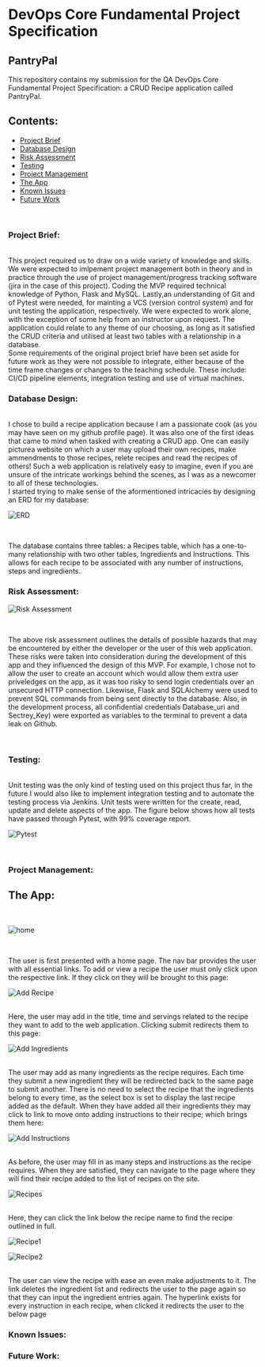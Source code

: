 # DevOps Core Fundamental Project Specification
## PantryPal
This repository contains my submission for the QA DevOps Core Fundamental Project Specification: a CRUD Recipe application called PantryPal. 
<br>
## Contents:
* [Project Brief](#Project-Brief)
* [Database Design](#Database_Design)
* [Risk Assessment](#Risk-Assessment)
* [Testing](#Testing)
* [Project Management](#Project-Management)
* [The App](#The-App)
* [Known Issues](#Known-Issues)
* [Future Work](#Future-Work)
 <br>
 
 ### Project Brief: 
 
 <br>
  This project required us to draw on a wide variety of knowledge and skills. We were expected to imlpement project management both in theory and in practice through the use of project management/progress tracking software (jira in the case of this project). Coding the MVP required technical knowledge of Python, Flask and MySQL. Lastly,an understanding of Git and of Pytest were needed, for mainting a VCS (version control system) and for unit testing the application, respectively. 
 We were expected to work alone, with the exception of some help from an instructor upon request. The application could relate to any theme of our choosing, as long as it satisfied the CRUD criteria and utilised at least two tables with a relationship in a database.
 <br>
 Some requirements of the original project brief have been set aside for future work as they were not possible to integrate, either because of the time frame changes or changes to the teaching schedule. These include: CI/CD pipeline elements, integration testing and use of virtual machines. 
 <br>
 
 ### Database Design:
 
  <br>
 I chose to build a recipe application because I am a passionate cook (as you may have seen on my github profile page). It was also one of the first ideas that came to mind when tasked with creating a CRUD app. One can easily picturea website on which a user may upload their own recipes, make ammendments to those recipes, relete recipes and read the recipes of others! Such a web application is relatively easy to imagine, even if you are unsure of the intricate workings behind the scenes, as I was as a newcomer to all of these technologies. 
 <br>
 I started trying to make sense of the aformentioned intricacies by designing an ERD for my database:
 <br>
 
![ERD](https://github.com/ciarafennessy/Fundamental_Project_Repo/blob/main/Figures/ERDPantryPal%20copy.png)

<br>

The database contains three tables: a Recipes table, which has a one-to-many relationship with two other tables, Ingredients and Instructions. This allows for each recipe to be associated with any number of instructions, steps and ingredients. 

 ### Risk Assessment:
 
 ![Risk Assessment](https://github.com/ciarafennessy/Fundamental_Project_Repo/blob/Development/Figures/Risk-Assessment.png)
 
 <br>
 
 The above risk assessment outlines the details of possible hazards that may be encountered by either the developer or the user of this web application. 
 These risks were taken into consideration during the development of this app and they influenced the design of this MVP. For example, I chose not to allow the user to create an account which would allow them extra user priveledges on the app, as it was too risky to send login credentials over an unsecured HTTP connection. Likewise, Flask and SQLAlchemy were used to prevent SQL commands from being sent directly to the database. Also, in the development process, all confidential credentials  Database_uri and Sectrey_Key) were exported as variables to the terminal to prevent a data leak on Github.
 
 <br>

 
 ### Testing:
 
 <br>
 Unit testing was the only kind of testing used on this project thus far, in the future I would also like to implement integration testing and to automate the testing process via Jenkins. Unit tests were written for the create, read, update and delete aspects of the app. The figure below shows how all tests have passed through Pytest, with 99% coverage report.
 
 ![Pytest](https://github.com/ciarafennessy/Fundamental_Project_Repo/blob/Development/Figures/pytest_covreport.png)
 
 <br>
 
 ### Project Management:
 ## The App: 
  <br>
 
 ![home](https://github.com/ciarafennessy/Fundamental_Project_Repo/blob/Development/Figures/Home.png)
 
 <br>
 
 The user is first presented with a home page. The nav bar provides the user with all essential links. To add or view a recipe the user must only click upon the respective link. If they click on <Add a Recipe> they will be brought to this page:
 
 
 ![Add Recipe](https://github.com/ciarafennessy/Fundamental_Project_Repo/blob/Development/Figures/Add_Recipe.png)
 
 <br>
 Here, the user may add in the title, time and servings related to the recipe they want to add to the web application. Clicking submit redirects them to this page:
 
 ![Add Ingredients](https://github.com/ciarafennessy/Fundamental_Project_Repo/blob/Development/Figures/Add_Ingredients.png)
 
 <br>
 The user may add as many ingredients as the recipe requires. Each time they submit a new ingredient they will be redirected back to the same page to submit another. There is no need to select the recipe that the ingredients belong to every time, as the select box is set to display the last recipe added as the default. When they have added all their ingredients they may click to link to move onto adding instructions to their recipe; which brings them here:
 
 ![Add Instructions](https://github.com/ciarafennessy/Fundamental_Project_Repo/blob/Development/Figures/Add_Instructions.png)
 
 <br>
 As before, the user may fill in as many steps and instructions as the recipe requires. When they are satisfied, they can navigate to the <Recipes> page where they will find their recipe added to the list of recipes on the site.
 
 ![Recipes](https://github.com/ciarafennessy/Fundamental_Project_Repo/blob/Development/Figures/Recipes.png)
 
 <br>
 Here, they can click the link below the recipe name to find the recipe outlined in full.
 
 ![Recipe1](https://github.com/ciarafennessy/Fundamental_Project_Repo/blob/Development/Figures/Recipe-1.png)
 
 ![Recipe2](https://github.com/ciarafennessy/Fundamental_Project_Repo/blob/Development/Figures/Recipe-2.png)
 
 <br>
 The user can view the recipe with ease an even make adjustments to it. The <rewrite ingredients> link deletes the ingredient list and redirects the user to the <add ingredients> page again so that they can input the ingredient entries again. The <update instructions> hyperlink exists for every instruction in each recipe, when clicked it redirects the user to the below page
 
### Known Issues:
 

 
 ### Future Work:
